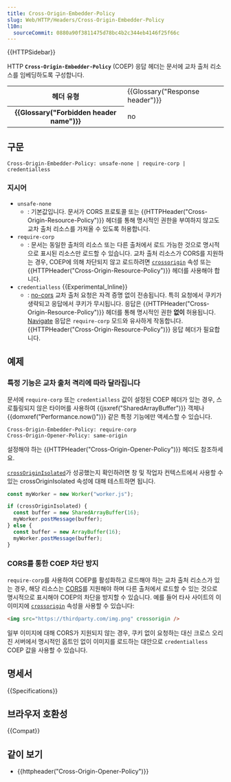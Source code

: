 ```yaml
---
title: Cross-Origin-Embedder-Policy
slug: Web/HTTP/Headers/Cross-Origin-Embedder-Policy
l10n:
  sourceCommit: 0880a90f3811475d78bc4b2c344eb4146f25f66c
---
```


{{HTTPSidebar}}

HTTP **`Cross-Origin-Embedder-Policy`** (COEP) 응답 헤더는 문서에 교차 출처 리소스를 임베딩하도록 구성합니다.

<table class="properties">
  <tbody>
    <tr>
      <th scope="row">헤더 유형</th>
      <td>{{Glossary("Response header")}}</td>
    </tr>
    <tr>
      <th scope="row">{{Glossary("Forbidden header name")}}</th>
      <td>no</td>
    </tr>
  </tbody>
</table>

## 구문

```http
Cross-Origin-Embedder-Policy: unsafe-none | require-corp | credentialless
```

### 지시어

- `unsafe-none`
  - : 기본값입니다. 문서가 CORS 프로토콜 또는 {{HTTPHeader("Cross-Origin-Resource-Policy")}} 헤더를 통해 명시적인 권한을 부여하지 않고도 교차 출처 리소스를 가져올 수 있도록 허용합니다.
- `require-corp`
  - : 문서는 동일한 출처의 리소스 또는 다른 출처에서 로드 가능한 것으로 명시적으로 표시된 리소스만 로드할 수 있습니다. 교차 출처 리소스가 CORS를 지원하는 경우, COEP에 의해 차단되지 않고 로드하려면 [`crossorigin`](/ko/docs/Web/HTML/Attributes/crossorigin) 속성 또는 {{HTTPHeader("Cross-Origin-Resource-Policy")}} 헤더를 사용해야 합니다.
- `credentialless` {{Experimental_Inline}}
  - : [no-cors](/ko/docs/Web/API/Request/mode) 교차 출처 요청은 자격 증명 없이 전송됩니다. 특히 요청에서 쿠키가 생략되고 응답에서 쿠키가 무시됩니다. 응답은 {{HTTPHeader("Cross-Origin-Resource-Policy")}} 헤더를 통해 명시적인 권한 **없이** 허용됩니다. [Navigate](/ko/docs/Web/API/Request/mode) 응답은 `require-corp` 모드와 유사하게 작동합니다. {{HTTPHeader("Cross-Origin-Resource-Policy")}} 응답 헤더가 필요합니다.

## 예제

### 특정 기능은 교차 출처 격리에 따라 달라집니다

문서에 `require-corp` 또는 `credentialless` 값이 설정된 COEP 헤더가 있는 경우, 스로틀링되지 않은 타이머를 사용하여 {{jsxref("SharedArrayBuffer")}} 객체나 {{domxref("Performance.now()")}} 같은 특정 기능에만 액세스할 수 있습니다.

```http
Cross-Origin-Embedder-Policy: require-corp
Cross-Origin-Opener-Policy: same-origin
```

설정해야 하는 {{HTTPHeader("Cross-Origin-Opener-Policy")}} 헤더도 참조하세요.

[`crossOriginIsolated`](/ko/docs/Web/API/crossOriginIsolated)가 성공했는지 확인하려면 창 및 작업자 컨텍스트에서 사용할 수 있는 crossOriginIsolated 속성에 대해 테스트하면 됩니다.

```js
const myWorker = new Worker("worker.js");

if (crossOriginIsolated) {
  const buffer = new SharedArrayBuffer(16);
  myWorker.postMessage(buffer);
} else {
  const buffer = new ArrayBuffer(16);
  myWorker.postMessage(buffer);
}
```

### CORS를 통한 COEP 차단 방지

`require-corp`를 사용하여 COEP를 활성화하고 로드해야 하는 교차 출처 리소스가 있는 경우, 해당 리소스는 [CORS](/ko/docs/Web/HTTP/CORS)를 지원해야 하며 다른 출처에서 로드할 수 있는 것으로 명시적으로 표시해야 COEP의 차단을 방지할 수 있습니다. 예를 들어 타사 사이트의 이 이미지에 [`crossorigin`](/ko/docs/Web/HTML/Attributes/crossorigin) 속성을 사용할 수 있습니다:

```html
<img src="https://thirdparty.com/img.png" crossorigin />
```

일부 이미지에 대해 CORS가 지원되지 않는 경우, 쿠키 없이 요청하는 대신 크로스 오리진 서버에서 명시적인 옵트인 없이 이미지를 로드하는 대안으로 `credentialless` COEP 값을 사용할 수 있습니다.

## 명세서

{{Specifications}}

## 브라우저 호환성

{{Compat}}

## 같이 보기

- {{httpheader("Cross-Origin-Opener-Policy")}}
